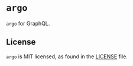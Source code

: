 # `argo`

`argo` for GraphQL.

## License

`argo` is MIT licensed, as found in the [LICENSE](LICENSE.md) file.
